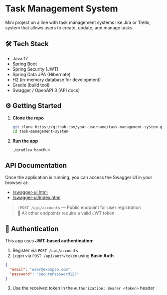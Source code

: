 # Task Management System

Mini project on a line with task management systems like Jira or Trello,
system that allows users to create, update, and manage tasks.

## 🛠 Tech Stack

- Java 17
- Spring Boot
- Spring Security (JWT)
- Spring Data JPA (Hibernate)
- H2 (in-memory database for development)
- Gradle (build tool)
- Swagger / OpenAPI 3 (API docs)


## ⚙️ Getting Started

1. **Clone the repo**
   ```bash
   git clone https://github.com/your-username/task-management-system.git
   cd task-management-system
2. **Run the app**
```
   ./gradlew bootRun

```

## API Documentation

Once the application is running, you can access the Swagger UI in your browser at:

- [/swagger-ui.html](http://localhost:8080/swagger-ui.html)
- [/swagger-ui/index.html](http://localhost:8080/swagger-ui/index.html)

> ℹ️ `POST /api/accounts` — Public endpoint for user registration  
> 🔐 All other endpoints require a valid JWT token

## 🔐 Authentication

This app uses **JWT-based authentication**:

1. Register via `POST /api/accounts`
2. Login via `POST /api/auth/token` using **Basic Auth**
```json
{
  "email": "user@example.com",
  "password": "securePassword123"
}
```

3. Use the received token in the `Authorization: Bearer <token>` header



